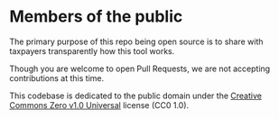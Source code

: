 # Members of the public
The primary purpose of this repo being open source is to share with taxpayers transparently how this tool works.

Though you are welcome to open Pull Requests, we are not accepting contributions at this time.

This codebase is dedicated to the public domain under the [Creative Commons Zero v1.0 Universal](LICENSE.md) license (CC0 1.0).
